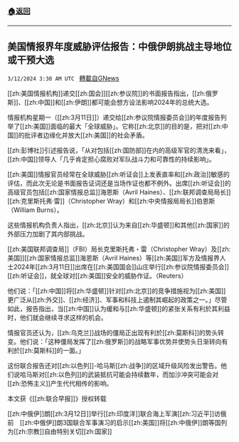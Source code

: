 ###  [:house:返回](README.md)
---


## 美国情报界年度威胁评估报告：中俄伊朗挑战主导地位　或干预大选
`3/12/2024 3:30 AM UTC ` [轉載自GNews](https://gnews.org/articles/2386119)

[[zh:美国情报机构]]递交[[zh:国会]][[zh:参议院]]的书面报告指出，[[zh:俄罗斯]]、[[zh:中国]]和[[zh:伊朗]]都可能会想方设法影响2024年的总统大选。

情报机构星期一（[[zh:3月11日]]）递交给[[zh:参议院情报委员会]]的年度报告列举了[[zh:美国]]面临的最大「全球威胁」。它称[[zh:北京]]的目的是，把对[[zh:中国]]的批评者边缘化并放大[[zh:美国]]的社会矛盾。

[[zh:彭博社]]引述报告说，「从对包括[[zh:国防部]]在内的高级军官的清洗来看」，[[zh:中国]]领导人「几乎肯定担心腐败对军队战斗力和可靠性的持续影响」。

[[zh:美国]]情报官员经常在全球威胁[[zh:听证会]]上发表直率和[[zh:政治]]敏感的评估，而此次无论是书面报告证词还是当场作证也都不例外。出席[[zh:听证会]]的高级官员包括[[zh:国家情报总监]]海恩斯（Avril Haines）、[[zh:联邦调查局局长]][[zh:克里斯托弗·雷]]（Christopher Wray）和[[zh:中央情报局局长]]伯恩斯（William Burns）。

这些情报机构负责人指出，[[zh:北京]]认为来自[[zh:华盛顿]]和其他[[zh:国家]]的外部压力加剧了其内部挑战。

[[zh:美国联邦调查局]]（FBI）局长克里斯托弗・雷（Christopher Wray）及[[zh:美国]][[zh:国家情报总监]]海恩斯（Avril Haines）等[[zh:美国]]军方及情报界人士2024年[[zh:3月11日]]出席在[[zh:美国国会]]山庄举行[[zh:参议院情报委员会]][[zh:听证会]]，就全球对[[zh:美国]]安全的威胁作证。（Reuters）

他们说：「[[zh:中国]]将[[zh:华盛顿]]针对[[zh:北京]]的竞争措施视为[[zh:美国]]更广泛从[[zh:外交]]、[[zh:经济]]、军事和科技上遏制其崛起的政策之一。」尽管如此，报告指出，当[[zh:中国]]认为缓和与[[zh:华盛顿]]的紧张关系有利於其利益时，他们就会继续寻求这样的机会。

情报官员还认为，[[zh:乌克兰]]战场的僵局正出现有利於[[zh:莫斯科]]的势头转变。他们说：「这种僵局发挥了[[zh:俄罗斯]]的战略军事优势并使势头日渐转向有利於[[zh:莫斯科]]的一面。」

这份联合报告还对[[zh:以色列]]-哈马斯[[zh:战争]]的区域升级风险发出警告。他们说哈马斯对[[zh:以色列]]的武装抵抗可能会持续数年，而加沙冲突可能会对[[zh:恐怖主义]]产生代代相传的影响。

本文获《[[zh:联合早报]]》授权转载

[[zh:中俄伊]]朗[[zh:3月12日]]举行[[zh:印度洋]]联合海上军演[[zh:习近平]]访俄前　[[zh:中俄伊]]朗3国联合军事演习的启示[[zh:美国]]将[[zh:中俄伊]]朗等国列为[[zh:宗教]]自由特别关切[[zh:国家]]
